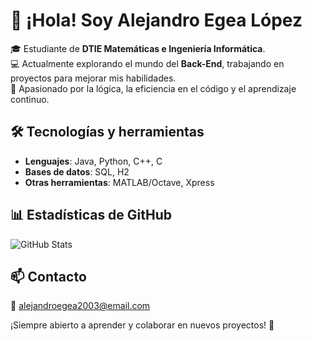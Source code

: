 # 👋 ¡Hola! Soy Alejandro Egea López  

🎓 Estudiante de **DTIE Matemáticas e Ingeniería Informática**.  
💻 Actualmente explorando el mundo del **Back-End**, trabajando en proyectos para mejorar mis habilidades.  
🚀 Apasionado por la lógica, la eficiencia en el código y el aprendizaje continuo.  

## 🛠️ Tecnologías y herramientas  
- **Lenguajes**: Java, Python, C++, C 
- **Bases de datos**: SQL, H2
- **Otras herramientas**: MATLAB/Octave, Xpress

## 📊 Estadísticas de GitHub  
![GitHub Stats](https://github-readme-stats.vercel.app/api?username=alejandroegea&show_icons=true&theme=dark)  

## 📫 Contacto  
📧 alejandroegea2003@email.com  

¡Siempre abierto a aprender y colaborar en nuevos proyectos! 🚀
